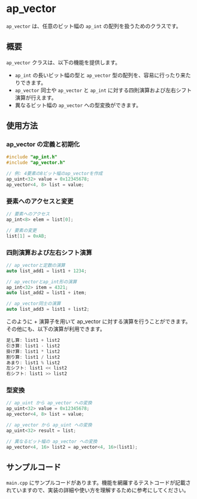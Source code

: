 # ap_vector

`ap_vector` は、任意のビット幅の `ap_int` の配列を扱うためのクラスです。

## 概要

`ap_vector` クラスは、以下の機能を提供します。

- `ap_int` の長いビット幅の型と `ap_vector` 型の配列を、容易に行ったり来たりできます。
- `ap_vector` 同士や `ap_vector` と `ap_int` に対する四則演算および左右シフト演算が行えます。
- 異なるビット幅の `ap_vector` への型変換ができます。

## 使用方法

### ap_vector の定義と初期化

```c++
#include "ap_int.h"
#include "ap_vector.h"

// 例: 4要素の8ビット幅のap_vectorを作成
ap_uint<32> value = 0x12345678;
ap_vector<4, 8> list = value;
```

### 要素へのアクセスと変更

```c++
// 要素へのアクセス
ap_int<8> elem = list[0];

// 要素の変更
list[1] = 0xAB;
```

### 四則演算および左右シフト演算

```c++
// ap_vectorと定数の演算
auto list_add1 = list1 + 1234;

// ap_vectorとap_int形の演算
ap_int<32> item = 4321;
auto list_add2 = list1 + item;

// ap_vector同士の演算
auto list_add3 = list1 + list2;
```

このように + 演算子を用いて ap_vector に対する演算を行うことができます。
その他にも、以下の演算が利用できます。

```c++
足し算: list1 + list2
引き算: list1 - list2
掛け算: list1 * list2
割り算: list1 / list2
あまり: list1 % list2
左シフト: list1 << list2
右シフト: list1 >> list2
```

### 型変換

```c++
// ap_uint から ap_vector への変換
ap_uint<32> value = 0x12345678;
ap_vector<4, 8> list = value;

// ap_vector から ap_uint への変換
ap_uint<32> result = list;

// 異なるビット幅の ap_vector への変換
ap_vector<4, 16> list2 = ap_vector<4, 16>(list1);
```

## サンプルコード

`main.cpp` にサンプルコードがあります。機能を網羅するテストコードが記載されていますので、実装の詳細や使い方を理解するために参考にしてください。
